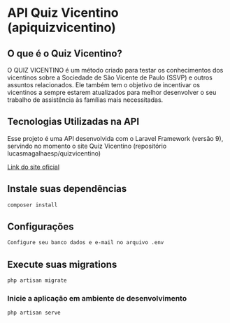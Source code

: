 # API Quiz Vicentino (apiquizvicentino)

## O que é o Quiz Vicentino?

O QUIZ VICENTINO é um método criado para testar os conhecimentos dos vicentinos sobre a Sociedade de São Vicente de Paulo (SSVP) e outros assuntos relacionados. Ele também tem o objetivo de incentivar os vicentinos a sempre estarem atualizados para melhor desenvolver o seu trabalho de assistência às famílias mais necessitadas.


## Tecnologias Utilizadas na API

Esse projeto é uma API desenvolvida com o Laravel Framework (versão 9), servindo no momento o site Quiz Vicentino (repositório lucasmagalhaesp/quizvicentino)

[Link do site oficial](https://www.quizvicentino.com.br)

## Instale suas dependências
```bash
composer install
```

## Configurações
```bash
Configure seu banco dados e e-mail no arquivo .env
```

## Execute suas migrations
```bash
php artisan migrate
```

### Inicie a aplicação em ambiente de desenvolvimento
```bash
php artisan serve
```
